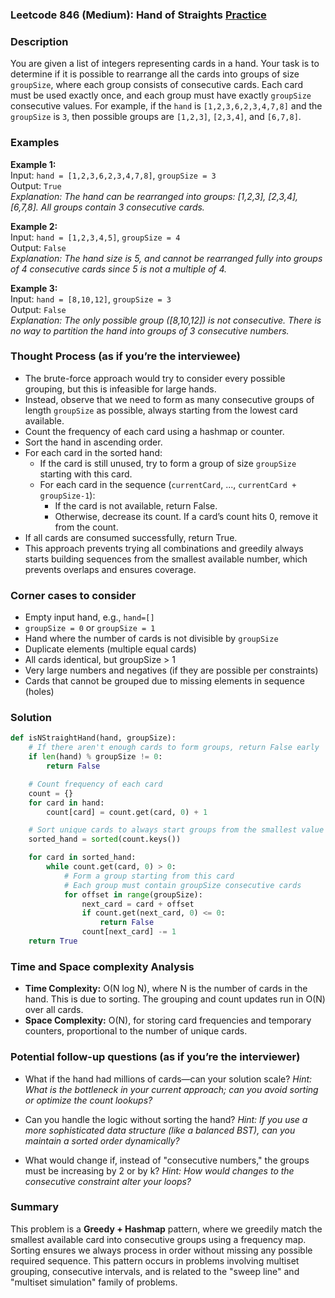 ### Leetcode 846 (Medium): Hand of Straights [Practice](https://leetcode.com/problems/hand-of-straights)

### Description  
You are given a list of integers representing cards in a hand. Your task is to determine if it is possible to rearrange all the cards into groups of size `groupSize`, where each group consists of consecutive cards. Each card must be used exactly once, and each group must have exactly `groupSize` consecutive values. For example, if the `hand` is `[1,2,3,6,2,3,4,7,8]` and the `groupSize` is `3`, then possible groups are `[1,2,3]`, `[2,3,4]`, and `[6,7,8]`.

### Examples  

**Example 1:**  
Input: `hand = [1,2,3,6,2,3,4,7,8]`, `groupSize = 3`  
Output: `True`  
*Explanation: The hand can be rearranged into groups: [1,2,3], [2,3,4], [6,7,8]. All groups contain 3 consecutive cards.*

**Example 2:**  
Input: `hand = [1,2,3,4,5]`, `groupSize = 4`  
Output: `False`  
*Explanation: The hand size is 5, and cannot be rearranged fully into groups of 4 consecutive cards since 5 is not a multiple of 4.*

**Example 3:**  
Input: `hand = [8,10,12]`, `groupSize = 3`  
Output: `False`  
*Explanation: The only possible group ([8,10,12]) is not consecutive. There is no way to partition the hand into groups of 3 consecutive numbers.*

### Thought Process (as if you’re the interviewee)  
- The brute-force approach would try to consider every possible grouping, but this is infeasible for large hands.
- Instead, observe that we need to form as many consecutive groups of length `groupSize` as possible, always starting from the lowest card available.
- Count the frequency of each card using a hashmap or counter.
- Sort the hand in ascending order.
- For each card in the sorted hand:
  - If the card is still unused, try to form a group of size `groupSize` starting with this card.
  - For each card in the sequence (`currentCard`, ..., `currentCard + groupSize-1`):
    - If the card is not available, return False.
    - Otherwise, decrease its count. If a card’s count hits 0, remove it from the count.
- If all cards are consumed successfully, return True.
- This approach prevents trying all combinations and greedily always starts building sequences from the smallest available number, which prevents overlaps and ensures coverage.

### Corner cases to consider  
- Empty input hand, e.g., `hand=[]`
- `groupSize = 0` or `groupSize = 1`
- Hand where the number of cards is not divisible by `groupSize`
- Duplicate elements (multiple equal cards)
- All cards identical, but groupSize > 1
- Very large numbers and negatives (if they are possible per constraints)
- Cards that cannot be grouped due to missing elements in sequence (holes)

### Solution

```python
def isNStraightHand(hand, groupSize):
    # If there aren't enough cards to form groups, return False early
    if len(hand) % groupSize != 0:
        return False

    # Count frequency of each card
    count = {}
    for card in hand:
        count[card] = count.get(card, 0) + 1

    # Sort unique cards to always start groups from the smallest value
    sorted_hand = sorted(count.keys())

    for card in sorted_hand:
        while count.get(card, 0) > 0:
            # Form a group starting from this card
            # Each group must contain groupSize consecutive cards
            for offset in range(groupSize):
                next_card = card + offset
                if count.get(next_card, 0) <= 0:
                    return False
                count[next_card] -= 1
    return True
```

### Time and Space complexity Analysis  

- **Time Complexity:** O(N log N), where N is the number of cards in the hand. This is due to sorting. The grouping and count updates run in O(N) over all cards.
- **Space Complexity:** O(N), for storing card frequencies and temporary counters, proportional to the number of unique cards.

### Potential follow-up questions (as if you’re the interviewer)  

- What if the hand had millions of cards—can your solution scale?
  *Hint: What is the bottleneck in your current approach; can you avoid sorting or optimize the count lookups?*

- Can you handle the logic without sorting the hand?
  *Hint: If you use a more sophisticated data structure (like a balanced BST), can you maintain a sorted order dynamically?*

- What would change if, instead of "consecutive numbers," the groups must be increasing by 2 or by k?
  *Hint: How would changes to the consecutive constraint alter your loops?*

### Summary
This problem is a **Greedy + Hashmap** pattern, where we greedily match the smallest available card into consecutive groups using a frequency map. Sorting ensures we always process in order without missing any possible required sequence. This pattern occurs in problems involving multiset grouping, consecutive intervals, and is related to the "sweep line" and "multiset simulation" family of problems.